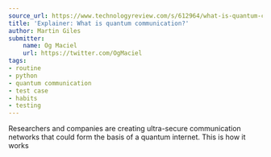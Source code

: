 ```yaml
---
source_url: https://www.technologyreview.com/s/612964/what-is-quantum-communications/
title: 'Explainer: What is quantum communication?'
author: Martin Giles
submitter:
    name: Og Maciel
    url: https://twitter.com/OgMaciel
tags:
- routine
- python
- quantum communication
- test case
- habits
- testing
---
```


Researchers and companies are creating ultra-secure communication networks that could form the basis of a quantum internet. This is how it works
